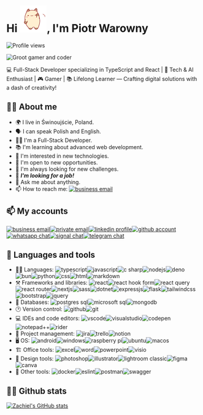 # Hi ![kitty waving][waving], I'm Piotr Warowny

![Profile views](https://komarev.com/ghpvc/?username=Zachiel&color=blue)

![Groot gamer and coder](https://i.imgur.com/sNcB4uC.jpg)

💻 Full-Stack Developer specializing in TypeScript and React | 🤖 Tech & AI Enthusiast | 🎮 Gamer | 📚 Lifelong Learner — Crafting digital solutions with a dash of creativity!

## 👨‍💻 About me

-   🌍 I live in Świnoujście, Poland.
-   🗣️ I can speak Polish and English.
-   👨‍💻 I'm a Full-Stack Developer.
-   📚 I'm learning about advanced web development.
-   🤔 I'm interested in new technologies.
-   📱 I'm open to new opportunities.
-   📝 I'm always looking for new challenges.
-   🏢 _**I'm looking for a job!**_
-   💬 Ask me about anything.
-   📫 How to reach me: [![business email][protonmail]][protonmailto]

## 📫 My accounts

[![business email][protonmail]][protonmailto][![private email][gmail]][gmailmailto][![linkedin profile][linkedin]][linkedinlink][![github account][github]][githublink][![whatsapp chat][whatsapp]][whatsapplink][![signal chat][signal]][signallink][![telegram chat][telegram]][telegramlink]

## 🧰 Languages and tools

-   👨‍💻 Languages: ![typescript][langtypescript]![javascript][langjavascript]![c sharp][langcsharp]![nodejs][langnodejs]![deno][deno]![bun][bun]![python][langpython]![css][langcss]![html][langhtml]![markdown][langmarkdown]
-   ⚒️ Frameworks and libraries: ![react][react]![react hook form][reacthookform]![react query][reactquery]![react router][reactrouter]![nextjs][nextjs]![sass][sass]![dotnet][dotnet]![expressjs][express]![flask][flask]![tailwindcss][tailwind]![bootstrap][bootstrap]![jquery][jquery]
-   💽 Databases: ![postgres sql][dbpostgres]![microsoft sql][dbmssql]![mongodb][dbmongo]
-   🕑 Version control: ![github][github]![git][git]
-   💻 IDEs and code editors: ![vscode][vscode]![visualstudio][visualstudio]![codepen][codepen]![notepad++][notepad++]![rider][rider]
-   🏢 Project management: ![jira][jira]![trello][trello]![notion][notion]
-   🖥️ OS: ![android][android]![windows][windows]![raspberry pi][raspberrypi]![ubuntu][ubuntu]![macos][macos]
-   🏗️ Office tools: ![excel][excel]![word][word]![powerpoint][powerpoint]![visio][visio]
-   🎨 Design tools: ![photoshop][designphotoshop]![illustrator][designillustrator]![lightroom classic][designlightroom]![figma][designfigma]![canva][designcanva]
-   🔧 Other tools: ![docker][docker]![eslint][eslint]![postman][postman]![swagger][swagger]

## 💁‍♂️ Github stats

[![Zachiel's GitHub stats](https://github-readme-stats.vercel.app/api?username=Zachiel&hide=stars&theme=one_dark_pro&show_icons=true&rank_icon=percentile&count_private=true)](https://github.com/Zachiel/github-readme-stats)

<!-- gifs and images -->

[waving]: greetings-hey.gif

<!-- contact links -->

[protonmailto]: mailto:pwarowny@pm.me?subject=from-github
[gmailmailto]: mailto:ezehiel182@gmail.com?subject=from-github
[linkedinlink]: https://www.linkedin.com/in/piotr-warowny/
[githublink]: https://github.com/Zachiel
[whatsapplink]: https://wa.link/wfluri
[signallink]: https://signal.me/#p/+48510155398
[telegramlink]: https://t.me/zachiel182

<!-- contact badges -->

[protonmail]: https://img.shields.io/badge/ProtonMail-purple?style=for-the-badge&logo=protonmail&logoColor=white
[gmail]: https://img.shields.io/badge/Gmail-D14836?style=for-the-badge&logo=gmail&logoColor=white
[linkedin]: https://img.shields.io/badge/linkedin-%230077B5.svg?style=for-the-badge&logo=linkedin&logoColor=white
[github]: https://img.shields.io/badge/github-%23121011.svg?style=for-the-badge&logo=github&logoColor=white
[whatsapp]: https://img.shields.io/badge/WhatsApp-25D366?style=for-the-badge&logo=whatsapp&logoColor=white
[telegram]: https://img.shields.io/badge/Telegram-2CA5E0?style=for-the-badge&logo=telegram&logoColor=white
[signal]: https://img.shields.io/badge/Signal-%23039BE5.svg?style=for-the-badge&logo=Signal&logoColor=white

<!-- tech badges -->
<!-- languages -->

[langtypescript]: https://img.shields.io/badge/typescript-%23007ACC.svg?style=for-the-badge&logo=typescript&logoColor=white
[langcsharp]: https://img.shields.io/badge/c%23-purple.svg?style=for-the-badge&logo=c-sharp&logoColor=white
[langcss]: https://img.shields.io/badge/css3-%231572B6.svg?style=for-the-badge&logo=css3&logoColor=white
[langhtml]: https://img.shields.io/badge/html5-%23E34F26.svg?style=for-the-badge&logo=html5&logoColor=white
[langjavascript]: https://img.shields.io/badge/javascript-%23323330.svg?style=for-the-badge&logo=javascript&logoColor=%23F7DF1E
[langmarkdown]: https://img.shields.io/badge/markdown-%23000000.svg?style=for-the-badge&logo=markdown&logoColor=white
[langpython]: https://img.shields.io/badge/python-3670A0?style=for-the-badge&logo=python&logoColor=ffdd54
[langnodejs]: https://img.shields.io/badge/node.js-6DA55F?style=for-the-badge&logo=node.js&logoColor=white

<!-- databases -->

[dbmssql]: https://img.shields.io/badge/python-3670A0?style=for-the-badge&logo=python&logoColor=ffdd54
[dbmongo]: https://img.shields.io/badge/MongoDB-%234ea94b.svg?style=for-the-badge&logo=mongodb&logoColor=white
[dbpostgres]: https://img.shields.io/badge/postgres-%23316192.svg?style=for-the-badge&logo=postgresql&logoColor=white

<!-- design -->

[designillustrator]: https://img.shields.io/badge/adobe%20illustrator-%23FF9A00.svg?style=for-the-badge&logo=adobe%20illustrator&logoColor=white
[designlightroom]: https://img.shields.io/badge/Adobe%20Lightroom%20Classic-31A8FF.svg?style=for-the-badge&logo=Adobe%20Lightroom%20Classic&logoColor=white
[designphotoshop]: https://img.shields.io/badge/adobe%20photoshop-%2331A8FF.svg?style=for-the-badge&logo=adobe%20photoshop&logoColor=white
[designcanva]: https://img.shields.io/badge/Canva-%2300C4CC.svg?style=for-the-badge&logo=Canva&logoColor=white
[designfigma]: https://img.shields.io/badge/figma-%23F24E1E.svg?style=for-the-badge&logo=figma&logoColor=white

<!-- frameworks -->

[react]: https://img.shields.io/badge/react-%2320232a.svg?style=for-the-badge&logo=react&logoColor=%2361DAFB
[dotnet]: https://img.shields.io/badge/.NET-5C2D91?style=for-the-badge&logo=.net&logoColor=white
[bootstrap]: https://img.shields.io/badge/bootstrap-%238511FA.svg?style=for-the-badge&logo=bootstrap&logoColor=white
[express]: https://img.shields.io/badge/express.js-%23404d59.svg?style=for-the-badge&logo=express&logoColor=%2361DAFB
[flask]: https://img.shields.io/badge/flask-%23000.svg?style=for-the-badge&logo=flask&logoColor=white
[nextjs]: https://img.shields.io/badge/Next-black?style=for-the-badge&logo=next.js&logoColor=white
[bun]: https://img.shields.io/badge/Bun-%23000000.svg?style=for-the-badge&logo=bun&logoColor=white
[deno]: https://img.shields.io/badge/deno%20js-000000?style=for-the-badge&logo=deno&logoColor=white
[sass]: https://img.shields.io/badge/SASS-hotpink.svg?style=for-the-badge&logo=SASS&logoColor=white
[tailwind]: https://img.shields.io/badge/tailwindcss-%2338B2AC.svg?style=for-the-badge&logo=tailwind-css&logoColor=white
[jquery]: https://img.shields.io/badge/jquery-%230769AD.svg?style=for-the-badge&logo=jquery&logoColor=white
[reactquery]: https://img.shields.io/badge/-React%20Query-FF4154?style=for-the-badge&logo=react%20query&logoColor=white
[reactrouter]: https://img.shields.io/badge/React_Router-CA4245?style=for-the-badge&logo=react-router&logoColor=white
[reacthookform]: https://img.shields.io/badge/React%20Hook%20Form-%23EC5990.svg?style=for-the-badge&logo=reacthookform&logoColor=white

<!-- ide -->

[codepen]: https://img.shields.io/badge/CodePen-white?style=for-the-badge&logo=codepen&logoColor=black
[notepad++]: https://img.shields.io/badge/Notepad++-90E59A.svg?style=for-the-badge&logo=notepad%2b%2b&logoColor=black
[rider]: https://img.shields.io/badge/Rider-crimson.svg?style=for-the-badge&logo=Rider&logoColor=white
[vscode]: https://img.shields.io/badge/Visual%20Studio%20Code-0078d7.svg?style=for-the-badge&logo=visual-studio-code&logoColor=white
[visualstudio]: https://img.shields.io/badge/Visual%20Studio-5C2D91.svg?style=for-the-badge&logo=visual-studio&logoColor=white

<!-- other -->

[jira]: https://img.shields.io/badge/jira-%230A0FFF.svg?style=for-the-badge&logo=jira&logoColor=white
[docker]: https://img.shields.io/badge/docker-%230db7ed.svg?style=for-the-badge&logo=docker&logoColor=white
[eslint]: https://img.shields.io/badge/ESLint-4B3263?style=for-the-badge&logo=eslint&logoColor=white
[notion]: https://img.shields.io/badge/Notion-%23000000.svg?style=for-the-badge&logo=notion&logoColor=white
[postman]: https://img.shields.io/badge/Postman-FF6C37?style=for-the-badge&logo=postman&logoColor=white
[trello]: https://img.shields.io/badge/Trello-%23026AA7.svg?style=for-the-badge&logo=Trello&logoColor=white
[swagger]: https://img.shields.io/badge/-Swagger-%23Clojure?style=for-the-badge&logo=swagger&logoColor=white
[git]: https://img.shields.io/badge/git-%23F05033.svg?style=for-the-badge&logo=git&logoColor=white
[excel]: https://img.shields.io/badge/Microsoft_Excel-217346?style=for-the-badge&logo=microsoft-excel&logoColor=white
[word]: https://img.shields.io/badge/Microsoft_Word-2B579A?style=for-the-badge&logo=microsoft-word&logoColor=white
[powerpoint]: https://img.shields.io/badge/Microsoft_PowerPoint-B7472A?style=for-the-badge&logo=microsoft-powerpoint&logoColor=white
[visio]: https://img.shields.io/badge/Microsoft_Visio-3955A3?style=for-the-badge&logo=microsoft-visio&logoColor=white
[ubuntu]: https://img.shields.io/badge/Ubuntu-E95420?style=for-the-badge&logo=ubuntu&logoColor=white
[windows]: https://img.shields.io/badge/Windows-0078D6?style=for-the-badge&logo=windows&logoColor=white
[android]: https://img.shields.io/badge/Android-3DDC84?style=for-the-badge&logo=android&logoColor=white
[macos]: https://img.shields.io/badge/mac%20os-000000?style=for-the-badge&logo=macos&logoColor=F0F0F0
[raspberrypi]: https://img.shields.io/badge/-RaspberryPi-C51A4A?style=for-the-badge&logo=Raspberry-Pi
